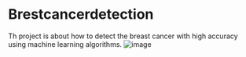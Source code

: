 # Brestcancerdetection
Th project is  about how to detect the breast cancer with high accuracy using machine learning algorithms.
![image](https://github.com/muskuakshay/Brestcancerdetection/assets/100798709/a28ba1a1-c55c-4d8c-be67-8f419d1e0f2c)



